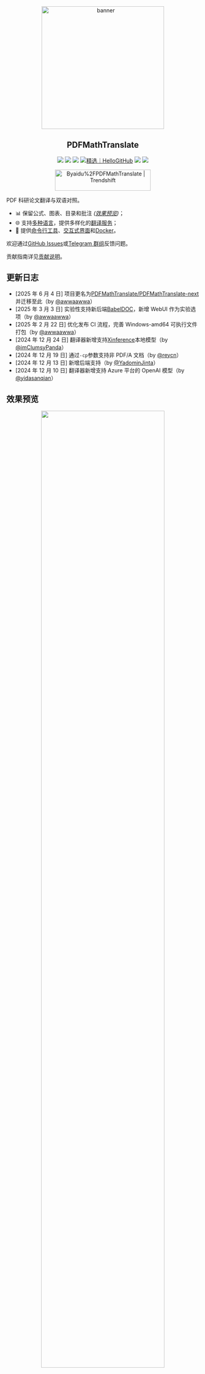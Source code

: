 <div align="center">

<img src="./docs/images/banner.png" width="320px"  alt="banner"/>

<h2 id="标题">PDFMathTranslate</h2>

<p>

<!-- PyPI -->
  <a href="https://pypi.org/project/pdf2zh-next/">
    <img src="https://img.shields.io/pypi/v/pdf2zh-next"></a>
  <a href="https://pepy.tech/projects/pdf2zh-next">
    <img src="https://static.pepy.tech/badge/pdf2zh-next"></a>
  <a href="https://hub.docker.com/repository/docker/awwaawwa/pdfmathtranslate-next/tags">
    <img src="https://img.shields.io/docker/pulls/awwaawwa/pdfmathtranslate-next"></a>
  <a href="https://hellogithub.com/repository/8ec2cfd3ef744762bf531232fa32bc47" target="_blank"><img src="https://api.hellogithub.com/v1/widgets/recommend.svg?rid=8ec2cfd3ef744762bf531232fa32bc47&claim_uid=JQ0yfeBNjaTuqDU&theme=small" alt="精选｜HelloGitHub" /></a>

<a href="https://t.me/+Z9_SgnxmsmA5NzBl">
    <img src="https://img.shields.io/badge/Telegram-2CA5E0?style=flat-squeare&logo=telegram&logoColor=white"></a>

<!-- License -->
  <a href="./LICENSE">
    <img src="https://img.shields.io/github/license/PDFMathTranslate/PDFMathTranslate-next"></a>
</p>

<a href="https://trendshift.io/repositories/12424" target="_blank"><img src="https://trendshift.io/api/badge/repositories/12424" alt="Byaidu%2FPDFMathTranslate | Trendshift" style="width: 250px; height: 55px;" width="250" height="55"/></a>

</div>

PDF 科研论文翻译与双语对照。

- 📊 保留公式、图表、目录和批注 _([效果预览](#preview))_；
- 🌐 支持[多种语言](https://pdf2zh-next.com/supported_languages.html)，提供多样化的[翻译服务](https://pdf2zh-next.com/advanced/翻译服务文档.html)；
- 🤖 提供[命令行工具](https://pdf2zh-next.com/开始使用/USAGE_commandline.html)、[交互式界面](https://pdf2zh-next.com/开始使用/USAGE_webui.html)和[Docker](https://pdf2zh-next.com/开始使用/如何安装_docker.html)。

欢迎通过[GitHub Issues](https://github.com/PDFMathTranslate/PDFMathTranslate-next/issues)或[Telegram 群组](https://t.me/+Z9_SgnxmsmA5NzBl)反馈问题。

贡献指南详见[贡献说明](https://pdf2zh-next.com/社区/Contribution-Guide.html)。

<h2 id="updates">更新日志</h2>

- [2025 年 6 月 4 日] 项目更名为[PDFMathTranslate/PDFMathTranslate-next](https://github.com/PDFMathTranslate/PDFMathTranslate-next)并迁移至此（by [@awwaawwa](https://github.com/awwaawwa)）
- [2025 年 3 月 3 日] 实验性支持新后端[BabelDOC](https://github.com/funstory-ai/BabelDOC)，新增 WebUI 作为实验选项（by [@awwaawwa](https://github.com/awwaawwa)）
- [2025 年 2 月 22 日] 优化发布 CI 流程，完善 Windows-amd64 可执行文件打包（by [@awwaawwa](https://github.com/awwaawwa)）
- [2024 年 12 月 24 日] 翻译器新增支持[Xinference](https://github.com/xorbitsai/inference)本地模型（by [@imClumsyPanda](https://github.com/imClumsyPanda)）
- [2024 年 12 月 19 日] 通过`-cp`参数支持非 PDF/A 文档（by [@reycn](https://github.com/reycn)）
- [2024 年 12 月 13 日] 新增后端支持（by [@YadominJinta](https://github.com/YadominJinta)）
- [2024 年 12 月 10 日] 翻译器新增支持 Azure 平台的 OpenAI 模型（by [@yidasanqian](https://github.com/yidasanqian)）

<h2 id="preview">效果预览</h2>

<div align="center">
<!-- <img src="./docs/images/preview.gif" width="80%"  alt="preview"/> -->


<img src="https://s.immersivetranslate.com/assets/r2-uploads/images/babeldoc-preview.png" width="80%"/>
</div>

<h2 id="在线服务">在线服务 🌟</h2>

> [!NOTE]
>
> pdf2zh 2.0 目前不提供在线演示

您可以通过以下任一演示尝试我们的应用：

- [v1.x 公共免费服务](https://pdf2zh.com/) 无需安装即可在线使用 _(推荐)_  
- [沉浸式翻译 - BabelDOC](https://app.immersivetranslate.com/babel-doc/) 每月 1000 页免费额度 _(推荐)_

<!-- - [HuggingFace 上的演示](https://huggingface.co/spaces/reycn/PDFMathTranslate-Docker)
- [ModelScope 上的演示](https://www.modelscope.cn/studios/AI-ModelScope/PDFMathTranslate) 无需安装。 -->

请注意，演示环境的计算资源有限，请避免滥用。

<h2 id="如何安装">如何安装和使用</h2>

### 如何安装

1. [**Windows 可执行文件**](https://pdf2zh-next.com/快速开始/如何安装_winexe.html) <small>推荐 Windows 用户使用</small>  
2. [**Docker**](https://pdf2zh-next.com/快速开始/如何安装_docker.html) <small>推荐 Linux 用户使用</small>  
3. [**uv** (Python 包管理器)](https://pdf2zh-next.com/快速开始/如何安装_uv.html) <small>推荐 macOS 用户使用</small>

---

### 如何使用

1. [使用 **WebUI**](https://pdf2zh-next.com/getting-started/USAGE_webui.html)
2. [使用 **Zotero 插件**](https://github.com/guaguastandup/zotero-pdf2zh) (第三方程序)
3. [使用 **命令行**](https://pdf2zh-next.com/getting-started/USAGE_commandline.html)

针对不同使用场景，我们提供了多种程序调用方式。更多信息请查阅[此页面](./getting-started/getting-started.md)。

<h2 id="usage">高级选项</h2>

完整参数说明请参阅[高级用法文档](https://pdf2zh-next.com/advanced/advanced.html)查看所有可选配置项。

<h2 id="downstream">二次开发 (APIs)</h2>

> [!NOTE]
>
> 目前未提供相关文档。后续会补充，请耐心等待。

<!-- 对于下游应用，请参阅我们的 [API 详情](./docs/APIS.md) 文档以获取更多信息：

- [Python API](./docs/APIS.md#api-python)，如何在其他 Python 程序中使用该工具
- [HTTP API](./docs/APIS.md#api-http)，如何与安装了该工具的服务端进行通信 -->

<h2 id="语言代码">Language Code</h2>

如果您不知道需要翻译的目标语言应使用什么代码，请查阅[此文档](https://pdf2zh-next.com/advanced/Language-Codes.html)

<!-- 
<h2 id="todo">待办事项</h2>

- [ ] 使用基于 DocLayNet 的模型解析布局，[PaddleX](https://github.com/PaddlePaddle/PaddleX/blob/17cc27ac3842e7880ca4aad92358d3ef8555429a/paddlex/repo_apis/PaddleDetection_api/object_det/official_categories.py#L81), [PaperMage](https://github.com/allenai/papermage/blob/9cd4bb48cbedab45d0f7a455711438f1632abebe/README.md?plain=1#L102), [SAM2](https://github.com/facebookresearch/sam2)

- [ ] 修复页面旋转、目录结构、列表格式

- [ ] 修复旧论文中的像素公式

- [ ] 异步重试（除键盘中断外）

- [ ] 西文排版 Knuth–Plass 算法

- [ ] 支持非 PDF/A 文件

- [ ] [Zotero](https://github.com/zotero/zotero) 与 [Obsidian](https://github.com/obsidianmd/obsidian-releases) 插件支持 -->

<h2 id="致谢">致谢</h2>

- [沉浸式翻译](https://immersivetranslate.com) 为本项目活跃贡献者每月赞助 Pro 会员兑换码，详情见：[CONTRIBUTOR_REWARD.md](https://github.com/funstory-ai/BabelDOC/blob/main/docs/CONTRIBUTOR_REWARD.md)

- 1.x 版本：[Byaidu/PDFMathTranslate](https://github.com/Byaidu/PDFMathTranslate)

- 新后端：[BabelDOC](https://github.com/funstory-ai/BabelDOC)

- 文档合并：[PyMuPDF](https://github.com/pymupdf/PyMuPDF)

- 文档解析：[Pdfminer.six](https://github.com/pdfminer/pdfminer.six)

- 文档提取：[MinerU](https://github.com/opendatalab/MinerU)

- 文档预览：[Gradio PDF](https://github.com/freddyaboulton/gradio-pdf)

- 多线程翻译：[MathTranslate](https://github.com/SUSYUSTC/MathTranslate)

- 版面分析：[DocLayout-YOLO](https://github.com/opendatalab/DocLayout-YOLO)

- 文档标准：[PDF Explained](https://zxyle.github.io/PDF-Explained/), [PDF Cheat Sheets](https://pdfa.org/resource/pdf-cheat-sheets/)

- 多语言字体：[Go Noto Universal](https://github.com/satbyy/go-noto-universal)

- [异步处理](https://github.com/multimeric/Asynchronize/tree/master?tab=readme-ov-file)

- [多进程富日志](https://github.com/SebastianGrans/Rich-multiprocess-logging/tree/main)

<h2 id="conduct">提交代码前</h2>

我们欢迎贡献者积极参与让 pdf2zh 变得更好。在您准备提交代码前，请参阅我们的[行为准则](https://pdf2zh-next.com/community/CODE_OF_CONDUCT.html)和[贡献指南](https://pdf2zh-next.com/community/Contribution-Guide.html)。

<h2 id="contrib">贡献者</h2>

<a href="https://github.com/PDFMathTranslate/PDFMathTranslate-next/graphs/contributors">
  <img src="https://opencollective.com/PDFMathTranslate/contributors.svg?width=890&button=false" />
</a>

![Alt](https://repobeats.axiom.co/api/embed/45529651750579e099960950f757449a410477ad.svg "Repobeats分析图像")

<h2 id="star_hist">Star 历史</h2>

<a href="https://star-history.com/#PDFMathTranslate/PDFMathTranslate-next&Date">
 <picture>
   <source media="(prefers-color-scheme: dark)" srcset="https://api.star-history.com/svg?repos=PDFMathTranslate/PDFMathTranslate-next&type=Date&theme=dark" />
   <source media="(prefers-color-scheme: light)" srcset="https://api.star-history.com/svg?repos=PDFMathTranslate/PDFMathTranslate-next&type=Date" />
   <img alt="Star 历史图表" src="https://api.star-history.com/svg?repos=PDFMathTranslate/PDFMathTranslate-next&type=Date"/>
 </picture>
</a>

<div align="right"> 
<h6><small>本页面的部分内容由 GPT 翻译，可能包含错误。</small></h6>